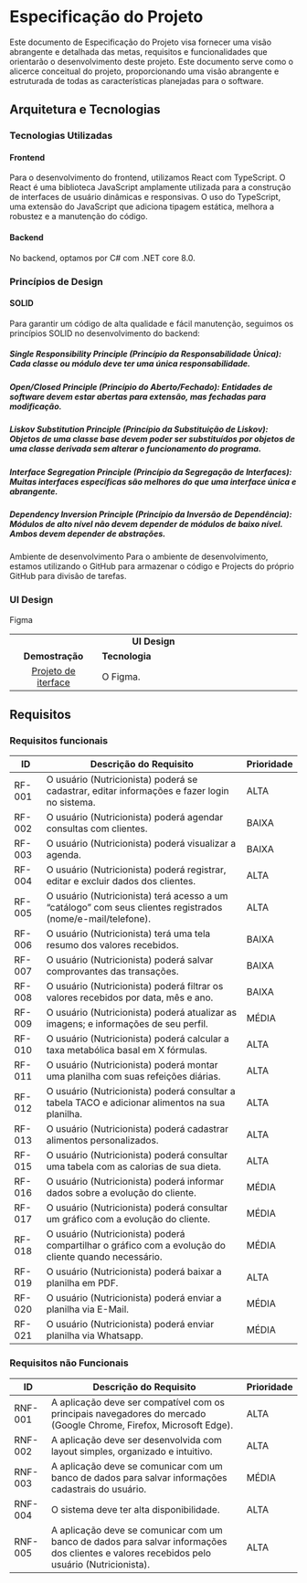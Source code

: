 # Especificação do Projeto

Este documento de Especificação do Projeto visa fornecer uma visão abrangente e detalhada das metas, requisitos e funcionalidades que orientarão o desenvolvimento deste projeto. Este documento serve como o alicerce conceitual do projeto, proporcionando uma visão abrangente e estruturada de todas as características planejadas para o software.

## Arquitetura e Tecnologias

### Tecnologias Utilizadas

#### Frontend
Para o desenvolvimento do frontend, utilizamos React com TypeScript. O React é uma biblioteca JavaScript amplamente utilizada para a construção de interfaces de usuário dinâmicas e responsivas. O uso do TypeScript, uma extensão do JavaScript que adiciona tipagem estática, melhora a robustez e a manutenção do código.

#### Backend
No backend, optamos por C# com .NET core 8.0. 

### Princípios de Design
#### SOLID
Para garantir um código de alta qualidade e fácil manutenção, seguimos os princípios SOLID no desenvolvimento do backend:

##### Single Responsibility Principle (Princípio da Responsabilidade Única): Cada classe ou módulo deve ter uma única responsabilidade.
##### Open/Closed Principle (Princípio do Aberto/Fechado): Entidades de software devem estar abertas para extensão, mas fechadas para modificação.
##### Liskov Substitution Principle (Princípio da Substituição de Liskov): Objetos de uma classe base devem poder ser substituídos por objetos de uma classe derivada sem alterar o funcionamento do programa.
##### Interface Segregation Principle (Princípio da Segregação de Interfaces): Muitas interfaces específicas são melhores do que uma interface única e abrangente.
##### Dependency Inversion Principle (Princípio da Inversão de Dependência): Módulos de alto nível não devem depender de módulos de baixo nível. Ambos devem depender de abstrações.

 Ambiente de desenvolvimento
Para o ambiente de desenvolvimento, estamos utilizando o GitHub para armazenar o código e Projects do próprio GitHub para divisão de tarefas.

### UI Design 
Figma

<table>
 <tr>
   <td colspan='2' align='center'><strong>UI Design</strong></td>
 </tr>
 <tr>
   <td width='200' align='center'><strong>Demostração</strong></td>
   <td width='800'><strong>Tecnologia</strong></td>
 </tr>
  <tr>
   <td align='center'><a href='https://www.figma.com/](https://www.figma.com/design/FaMMAesyMLNagDkh4UBM03/NutriAPP?node-id=0-1&p=f&t=9b217kJh6AXzYWkW-0'>Projeto de iterface</href></td>
   <td>O Figma.</td>
 </tr>
</table>

## Requisitos

### Requisitos funcionais

| ID      | Descrição do Requisito                                                                | Prioridade |
|---------|---------------------------------------------------------------------------------------|------------|
| RF-001  | O usuário (Nutricionista) poderá se cadastrar, editar informações e fazer login no sistema.   | ALTA       |
| RF-002  | O usuário (Nutricionista) poderá agendar consultas com clientes.                      | BAIXA      |
| RF-003  | O usuário (Nutricionista) poderá visualizar a agenda.                                 | BAIXA       |
| RF-004  | O usuário (Nutricionista) poderá registrar, editar e excluir dados dos clientes.      | ALTA       |
| RF-005  | O usuário (Nutricionista) terá acesso a um “catálogo” com seus clientes registrados (nome/e-mail/telefone).  | ALTA       |
| RF-006  | O usuário (Nutricionista) terá uma tela resumo dos valores recebidos.                 | BAIXA       |
| RF-007  | O usuário (Nutricionista) poderá salvar comprovantes das transações.                  | BAIXA       |
| RF-008  | O usuário (Nutricionista) poderá filtrar os valores recebidos por data, mês e ano.         | BAIXA       |
| RF-009  | O usuário (Nutricionista) poderá atualizar as imagens; e informações de seu perfil.  | MÉDIA      |
| RF-010  | O usuário (Nutricionista) poderá calcular a taxa metabólica basal em X fórmulas.     | ALTA      |
| RF-011  | O usuário (Nutricionista) poderá montar uma planilha com suas refeições diárias.     | ALTA      |
| RF-012  | O usuário (Nutricionista) poderá consultar a tabela TACO e adicionar alimentos na sua planilha.           | ALTA       |
| RF-013  | O usuário (Nutricionista) poderá cadastrar alimentos personalizados.                 | ALTA      |
| RF-015  | O usuário (Nutricionista) poderá consultar uma tabela com as calorias de sua dieta.    | ALTA      |  
| RF-016  | O usuário (Nutricionista) poderá informar dados sobre a evolução do cliente.     | MÉDIA      | 
| RF-017  | O usuário (Nutricionista) poderá consultar um gráfico com a evolução do cliente.     | MÉDIA      | 
| RF-018  | O usuário (Nutricionista) poderá compartilhar o gráfico com a evolução do cliente quando necessário.    | MÉDIA      | 
| RF-019  | O usuário (Nutricionista) poderá baixar a planilha em PDF.                           | ALTA      | 
| RF-020  | O usuário (Nutricionista) poderá enviar a planilha via E-Mail.                       | MÉDIA      | 
| RF-021  | O usuário (Nutricionista) poderá enviar planilha via Whatsapp.                       | MÉDIA      | 


### Requisitos não Funcionais

| ID      | Descrição do Requisito                                                                                             | Prioridade |
|---------|--------------------------------------------------------------------------------------------------------------------|------------|
| RNF-001 | A aplicação deve ser compatível com os principais navegadores do mercado (Google Chrome, Firefox, Microsoft Edge). | ALTA       |
| RNF-002 | A aplicação deve ser desenvolvida com layout simples, organizado e intuitivo.                                      | ALTA       |
| RNF-003 | A aplicação deve se comunicar com um banco de dados para salvar informações cadastrais do usuário.                 | MÉDIA      |
| RNF-004 | O sistema deve ter alta disponibilidade.                                                                           | ALTA       |
| RNF-005 | A aplicação deve se comunicar com um banco de dados para salvar informações dos clientes e valores recebidos pelo usuário (Nutricionista).| ALTA       |                                                                   | ALTA       |





